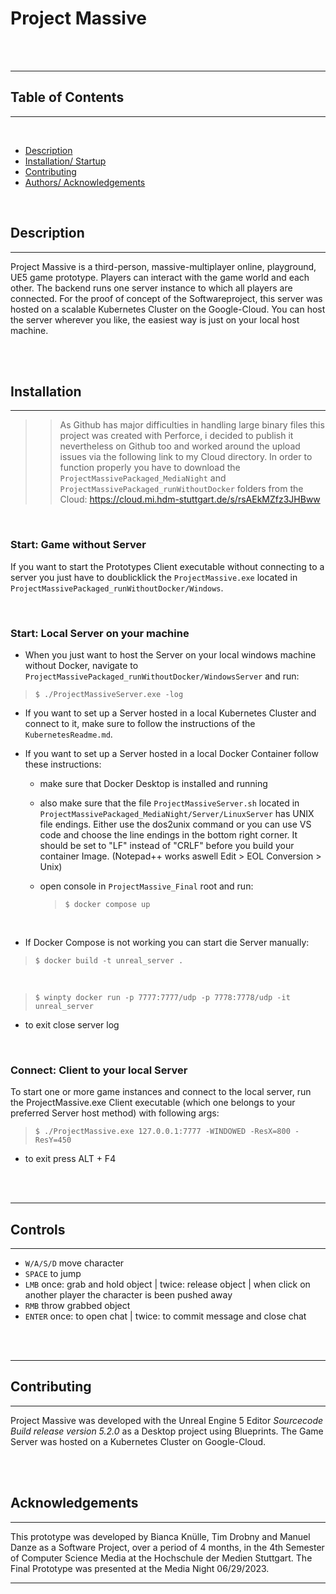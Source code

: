 ﻿# Project Massive

<br>
<br>

---

## Table of Contents

---

<br>

- [Description](#description)
- [Installation/ Startup](#installation)
- [Contributing](#contributing)
- [Authors/ Acknowledgements](#acknowledgements)

<br>

## <!-- DESCRIPTION -->

## Description

---

Project Massive is a third-person, massive-multiplayer online, playground, UE5 game prototype. Players can interact with the game world and each other.
The backend runs one server instance to which all players are connected. For the proof of concept of the Softwareproject, this server was hosted on a scalable Kubernetes Cluster on the Google-Cloud. You can host the server wherever you like, the easiest way is just on your local host machine.

<br>
<br>

## <!-- INSTALLATION -->

## Installation

---
>> As Github has major difficulties in handling large binary files this project was created with Perforce, i decided to publish it nevertheless on Github too and worked around the upload issues via the following link to my Cloud directory. 
In order to function properly you have to download the `ProjectMassivePackaged_MediaNight` and `ProjectMassivePackaged_runWithoutDocker` folders from the Cloud: https://cloud.mi.hdm-stuttgart.de/s/rsAEkMZfz3JHBww

<br>

### Start: Game without Server

If you want to start the Prototypes Client executable without connecting to a server you just have to doublicklick the `ProjectMassive.exe` located in `ProjectMassivePackaged_runWithoutDocker/Windows`.

<br>

### Start: Local Server on your machine

- When you just want to host the Server on your local windows machine without Docker, navigate to `ProjectMassivePackaged_runWithoutDocker/WindowsServer` and run:
 > `$ ./ProjectMassiveServer.exe -log`

- If you want to set up a Server hosted in a local Kubernetes Cluster and connect to it, make sure to follow the instructions of the `KubernetesReadme.md`.

- If you want to set up a Server hosted in a local Docker Container follow these instructions:
 
  - make sure that Docker Desktop is installed and running
 
  - also make sure that the file `ProjectMassiveServer.sh` located in `ProjectMassivePackaged_MediaNight/Server/LinuxServer` has UNIX file endings. Either use the dos2unix command or you can use VS code and choose the line endings in the bottom right corner. It should be set to "LF" instead of "CRLF" before you build your container Image. (Notepad++ works aswell Edit > EOL Conversion > Unix)
  - open console in `ProjectMassive_Final` root and run:
    > `$ docker compose up` 

<br> 

- If Docker Compose is not working you can start die Server manually: 
 > `$ docker build -t unreal_server .` 

<br> 

 > `$ winpty docker run -p 7777:7777/udp -p 7778:7778/udp -it unreal_server`

 - to exit close server log

<br>

### Connect: Client to your local Server

To start one or more game instances and connect to the local server, run the ProjectMassive.exe Client executable (which one belongs to your preferred Server host method) with following args:
  > `$ ./ProjectMassive.exe 127.0.0.1:7777 -WINDOWED -ResX=800 -ResY=450`
- to exit press ALT + F4


<br>
<br>

---

## Controls

---

- `W/A/S/D` move character
- `SPACE` to jump
- `LMB` once: grab and hold object | twice: release object | when click on another player the character is been pushed away
- `RMB` throw grabbed object
- `ENTER` once: to open chat | twice: to commit message and close chat

<br>
<br>

---


## <!-- CONTRIBUTING -->

## Contributing

---

Project Massive was developed with the Unreal Engine 5 Editor *Sourcecode Build release version 5.2.0* as a Desktop project using Blueprints.
The Game Server was hosted on a Kubernetes Cluster on Google-Cloud.

<br>
<br>

## <!-- ACKNOWLEDGEMENTS -->

## Acknowledgements

---

This prototype was developed by Bianca Knülle, Tim Drobny and Manuel Danze
as a Software Project, over a period of 4 months, in the 4th Semester of Computer Science Media at the Hochschule der Medien Stuttgart. The Final Prototype was presented at the Media Night 06/29/2023.

---
